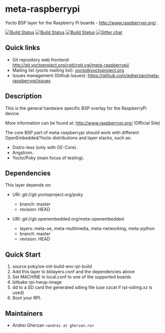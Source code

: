 # meta-raspberrypi

Yocto BSP layer for the Raspberry Pi boards - http://www.raspberrypi.org/ .

[![Build Status](https://yocto-ci.resin.io/job/meta-raspberrypi1/badge/icon)](https://yocto-ci.resin.io/job/meta-raspberrypi1)
[![Build Status](https://yocto-ci.resin.io/job/meta-raspberrypi2/badge/icon)](https://yocto-ci.resin.io/job/meta-raspberrypi2)
[![Build Status](https://yocto-ci.resin.io/job/meta-raspberrypi3/badge/icon)](https://yocto-ci.resin.io/job/meta-raspberrypi3)
[![Gitter chat](https://badges.gitter.im/gitterHQ/gitter.png)](https://gitter.im/agherzan/meta-raspberrypi)

## Quick links

* Git repository web frontend: http://git.yoctoproject.org/cgit/cgit.cgi/meta-raspberrypi/
* Mailing list (yocto mailing list): yocto@yoctoproject.org
* Issues management (Github Issues): https://github.com/agherzan/meta-raspberrypi/issues

## Description

This is the general hardware specific BSP overlay for the RaspberryPi device.

More information can be found at: http://www.raspberrypi.org/ (Official Site)

The core BSP part of meta-raspberrypi should work with different
OpenEmbedded/Yocto distributions and layer stacks, such as:

* Distro-less (only with OE-Core).
* Angstrom.
* Yocto/Poky (main focus of testing).

## Dependencies

This layer depends on:

* URI: git://git.yoctoproject.org/poky
  * branch: master
  * revision: HEAD

* URI: git://git.openembedded.org/meta-openembedded
  * layers: meta-oe, meta-multimedia, meta-networking, meta-python
  * branch: master
  * revision: HEAD

## Quick Start

1. source poky/oe-init-build-env rpi-build
2. Add this layer to bblayers.conf and the dependencies above
3. Set MACHINE in local.conf to one of the supported boards
4. bitbake rpi-hwup-image
5. dd to a SD card the generated sdimg file (use xzcat if rpi-sdimg.xz is used)
6. Boot your RPI.

## Maintainers

* Andrei Gherzan `<andrei at gherzan.ro>`
